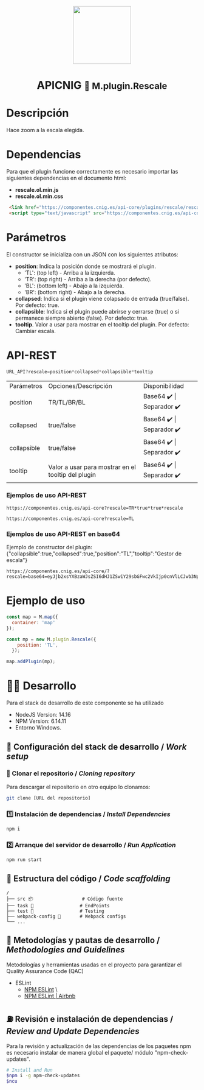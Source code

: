 <p align="center">
  <img src="https://www.ign.es/resources/viewer/images/logoApiCnig0.5.png" height="152" />
</p>
<h1 align="center"><strong>APICNIG</strong> <small>🔌 M.plugin.Rescale</small></h1>

# Descripción

Hace zoom a la escala elegida.


# Dependencias

Para que el plugin funcione correctamente es necesario importar las siguientes dependencias en el documento html:

- **rescale.ol.min.js**
- **rescale.ol.min.css**


```html
 <link href="https://componentes.cnig.es/api-core/plugins/rescale/rescale.ol.min.css" rel="stylesheet" />
 <script type="text/javascript" src="https://componentes.cnig.es/api-core/plugins/rescale/rescale.ol.min.js"></script>
```

# Parámetros

El constructor se inicializa con un JSON con los siguientes atributos:

- **position**: Indica la posición donde se mostrará el plugin.
  - 'TL': (top left) - Arriba a la izquierda.
  - 'TR': (top right) - Arriba a la derecha (por defecto).
  - 'BL': (bottom left) - Abajo a la izquierda.
  - 'BR': (bottom right) - Abajo a la derecha.
- **collapsed**: Indica si el plugin viene colapsado de entrada (true/false). Por defecto: true.
- **collapsible**: Indica si el plugin puede abrirse y cerrarse (true) o si permanece siempre abierto (false). Por defecto: true.
- **tooltip**. Valor a usar para mostrar en el tooltip del plugin. Por defecto: Cambiar escala.

# API-REST

```javascript
URL_API?rescale=position*collapsed*collapsible*tooltip
```

<table>
  <tr>
    <td>Parámetros</td>
    <td>Opciones/Descripción</td>
    <td>Disponibilidad</td>
  </tr>
  <tr>
    <td>position</td>
    <td>TR/TL/BR/BL</td>
    <td>Base64 ✔️ | Separador ✔️</td>
  </tr>
  <tr>
    <td>collapsed</td>
    <td>true/false</td>
    <td>Base64 ✔️ | Separador ✔️</td>
  </tr>
  <tr>
    <td>collapsible</td>
    <td>true/false</td>
    <td>Base64 ✔️ | Separador ✔️</td> 
  </tr>
  <tr>
    <td>tooltip</td>
    <td>Valor a usar para mostrar en el tooltip del plugin</td>
    <td>Base64 ✔️ | Separador ✔️</td>
  </tr>
</table>


### Ejemplos de uso API-REST

```
https://componentes.cnig.es/api-core?rescale=TR*true*true*rescale
```

```
https://componentes.cnig.es/api-core?rescale=TL
```
### Ejemplos de uso API-REST en base64
Ejemplo de constructor del plugin: {"collapsible":true,"collapsed":true,"position":"TL","tooltip":"Gestor de escala"}
```
https://componentes.cnig.es/api-core/?rescale=base64=eyJjb2xsYXBzaWJsZSI6dHJ1ZSwiY29sbGFwc2VkIjp0cnVlLCJwb3NpdGlvbiI6IlRMIiwidG9vbHRpcCI6Ikdlc3RvciBkZSBlc2NhbGEifQ=='
```

# Ejemplo de uso

```javascript
const map = M.map({
  container: 'map'
});

const mp = new M.plugin.Rescale({
    position: 'TL',
  });

map.addPlugin(mp);
```

# 👨‍💻 Desarrollo

Para el stack de desarrollo de este componente se ha utilizado

* NodeJS Version: 14.16
* NPM Version: 6.14.11
* Entorno Windows.

## 📐 Configuración del stack de desarrollo / *Work setup*


### 🐑 Clonar el repositorio / *Cloning repository*

Para descargar el repositorio en otro equipo lo clonamos:

```bash
git clone [URL del repositorio]
```

### 1️⃣ Instalación de dependencias / *Install Dependencies*

```bash
npm i
```

### 2️⃣ Arranque del servidor de desarrollo / *Run Application*

```bash
npm run start
```

## 📂 Estructura del código / *Code scaffolding*

```any
/
├── src 📦                  # Código fuente
├── task 📁                 # EndPoints
├── test 📁                 # Testing
├── webpack-config 📁       # Webpack configs
└── ...
```
## 📌 Metodologías y pautas de desarrollo / *Methodologies and Guidelines*

Metodologías y herramientas usadas en el proyecto para garantizar el Quality Assurance Code (QAC)

* ESLint
  * [NPM ESLint](https://www.npmjs.com/package/eslint) \
  * [NPM ESLint | Airbnb](https://www.npmjs.com/package/eslint-config-airbnb)

## ⛽️ Revisión e instalación de dependencias / *Review and Update Dependencies*

Para la revisión y actualización de las dependencias de los paquetes npm es necesario instalar de manera global el paquete/ módulo "npm-check-updates".

```bash
# Install and Run
$npm i -g npm-check-updates
$ncu
```
